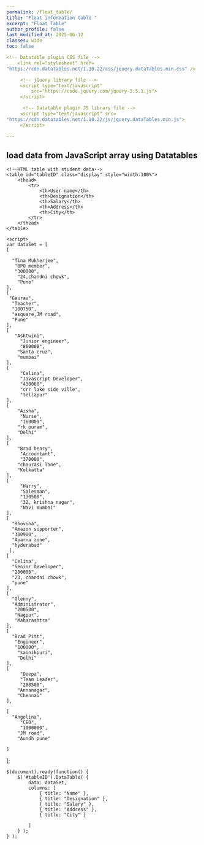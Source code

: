 ```yaml
---
permalink: /float_table/
title: "Float information table "
excerpt: "Float Table"
author_profile: false
last_modified_at: 2025-06-12
classes: wide
toc: false

<!-- Datatable plugin CSS file -->
    <link rel="stylesheet" href=
"https://cdn.datatables.net/1.10.22/css/jquery.dataTables.min.css" />

     <!-- jQuery library file -->
     <script type="text/javascript" 
         src="https://code.jquery.com/jquery-3.5.1.js">
     </script>

      <!-- Datatable plugin JS library file -->
     <script type="text/javascript" src=
"https://cdn.datatables.net/1.10.22/js/jquery.dataTables.min.js">
     </script>

---
```


<body>
    <h2>load data from JavaScript array using Datatables</h2>

    <!--HTML table with student data-->
    <table id="tableID" class="display" style="width:100%">
        <thead>
            <tr>
                <th>User name</th>
                <th>Designation</th>
                <th>Salary</th>
                <th>Address</th>
                <th>City</th>                
            </tr>
        </thead>
    </table>

    <script>
    var dataSet = [
    [
    
      "Tina Mukherjee",
       "BPO member",
       "300000",
        "24,chandni chowk",
        "Pune"    
    ],
    [
     "Gaurav",
      "Teacher",
      "100750",
      "esquare,JM road",
      "Pune"     
    ],
    [
       "Ashtwini",     
         "Junior engineer",
         "860000",  
        "Santa cruz",
        "mumbai"    
    ],
    [
         "Celina",     
         "Javascript Developer",
         "430060",
         "crr lake side ville",
         "tellapur"     
    ],
    [
        "Aisha",     
         "Nurse",
         "160000",
        "rk puram",
        "Delhi"     
    ],
    [
        "Brad henry",     
         "Accountant",
         "370000",  
        "chaurasi lane",
        "Kolkatta"     
    ],
    [
         "Harry",    
         "Salesman",
         "130500",
         "32, krishna nagar",
         "Navi mumbai"    
    ],
    [
      "Rhovina",
      "Amazon supporter",
      "300900",    
      "Aparna zone",
      "hyderabad"
     ],
    [
      "Celina",
      "Senior Developer",
      "200000",
      "23, chandni chowk",
      "pune"  
    ],     
    [
      "Glenny",
      "Administrator",
       "200500",
       "Nagpur",
       "Maharashtra"    
    ],
    [
      "Brad Pitt",
       "Engineer",
       "100000",
        "sainikpuri",
        "Delhi"  
    ],
    [
         "Deepa",    
         "Team Leader",
         "200500",     
        "Annanagar",
        "Chennai"    
    ],
   
    [
      "Angelina",     
         "CEO",
         "1000000",   
        "JM road",
        "Aundh pune"
      
    ]
 ];

    $(document).ready(function() {
        $('#tableID').DataTable( {
            data: dataSet,
            columns: [
                { title: "Name" },
                { title: "Designation" },
                { title: "Salary" },
                { title: "Address" },
                { title: "City" }       
                
            ]
        } );
    } );
</script>
</body>

</html>